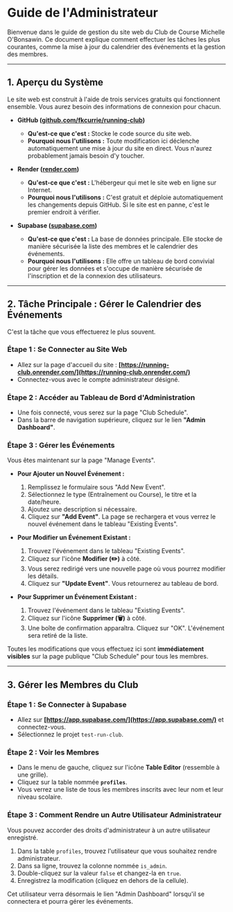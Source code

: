 # Guide de l'Administrateur

Bienvenue dans le guide de gestion du site web du Club de Course Michelle O'Bonsawin. Ce document explique comment effectuer les tâches les plus courantes, comme la mise à jour du calendrier des événements et la gestion des membres.

---

## 1. Aperçu du Système

Le site web est construit à l'aide de trois services gratuits qui fonctionnent ensemble. Vous aurez besoin des informations de connexion pour chacun.

*   **GitHub ([github.com/fkcurrie/running-club](https://github.com/fkcurrie/running-club))**
    *   **Qu'est-ce que c'est :** Stocke le code source du site web.
    *   **Pourquoi nous l'utilisons :** Toute modification ici déclenche automatiquement une mise à jour du site en direct. Vous n'aurez probablement jamais besoin d'y toucher.

*   **Render ([render.com](https://render.com/))**
    *   **Qu'est-ce que c'est :** L'hébergeur qui met le site web en ligne sur Internet.
    *   **Pourquoi nous l'utilisons :** C'est gratuit et déploie automatiquement les changements depuis GitHub. Si le site est en panne, c'est le premier endroit à vérifier.

*   **Supabase ([supabase.com](https://supabase.com/))**
    *   **Qu'est-ce que c'est :** La base de données principale. Elle stocke de manière sécurisée la liste des membres et le calendrier des événements.
    *   **Pourquoi nous l'utilisons :** Elle offre un tableau de bord convivial pour gérer les données et s'occupe de manière sécurisée de l'inscription et de la connexion des utilisateurs.

---

## 2. Tâche Principale : Gérer le Calendrier des Événements

C'est la tâche que vous effectuerez le plus souvent.

### Étape 1 : Se Connecter au Site Web
*   Allez sur la page d'accueil du site : **[https://running-club.onrender.com/](https://running-club.onrender.com/)**
*   Connectez-vous avec le compte administrateur désigné.

### Étape 2 : Accéder au Tableau de Bord d'Administration
*   Une fois connecté, vous serez sur la page "Club Schedule".
*   Dans la barre de navigation supérieure, cliquez sur le lien **"Admin Dashboard"**.

### Étape 3 : Gérer les Événements
Vous êtes maintenant sur la page "Manage Events".

*   **Pour Ajouter un Nouvel Événement :**
    1.  Remplissez le formulaire sous "Add New Event".
    2.  Sélectionnez le type (Entraînement ou Course), le titre et la date/heure.
    3.  Ajoutez une description si nécessaire.
    4.  Cliquez sur **"Add Event"**. La page se rechargera et vous verrez le nouvel événement dans le tableau "Existing Events".

*   **Pour Modifier un Événement Existant :**
    1.  Trouvez l'événement dans le tableau "Existing Events".
    2.  Cliquez sur l'icône **Modifier (✏️)** à côté.
    3.  Vous serez redirigé vers une nouvelle page où vous pourrez modifier les détails.
    4.  Cliquez sur **"Update Event"**. Vous retournerez au tableau de bord.

*   **Pour Supprimer un Événement Existant :**
    1.  Trouvez l'événement dans le tableau "Existing Events".
    2.  Cliquez sur l'icône **Supprimer (🗑️)** à côté.
    3.  Une boîte de confirmation apparaîtra. Cliquez sur "OK". L'événement sera retiré de la liste.

Toutes les modifications que vous effectuez ici sont **immédiatement visibles** sur la page publique "Club Schedule" pour tous les membres.

---

## 3. Gérer les Membres du Club

### Étape 1 : Se Connecter à Supabase
*   Allez sur **[https://app.supabase.com/](https://app.supabase.com/)** et connectez-vous.
*   Sélectionnez le projet `test-run-club`.

### Étape 2 : Voir les Membres
*   Dans le menu de gauche, cliquez sur l'icône **Table Editor** (ressemble à une grille).
*   Cliquez sur la table nommée **`profiles`**.
*   Vous verrez une liste de tous les membres inscrits avec leur nom et leur niveau scolaire.

### Étape 3 : Comment Rendre un Autre Utilisateur Administrateur
Vous pouvez accorder des droits d'administrateur à un autre utilisateur enregistré.
1.  Dans la table `profiles`, trouvez l'utilisateur que vous souhaitez rendre administrateur.
2.  Dans sa ligne, trouvez la colonne nommée `is_admin`.
3.  Double-cliquez sur la valeur `false` et changez-la en `true`.
4.  Enregistrez la modification (cliquez en dehors de la cellule).

Cet utilisateur verra désormais le lien "Admin Dashboard" lorsqu'il se connectera et pourra gérer les événements.
